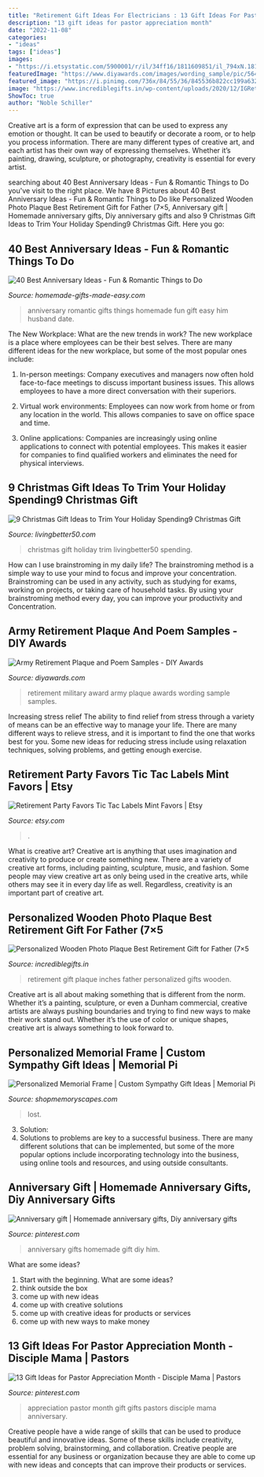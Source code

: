 ```yaml
---
title: "Retirement Gift Ideas For Electricians : 13 Gift Ideas For Pastor Appreciation Month"
description: "13 gift ideas for pastor appreciation month"
date: "2022-11-08"
categories:
- "ideas"
tags: ["ideas"]
images:
- "https://i.etsystatic.com/5900001/r/il/34ff16/1811609851/il_794xN.1811609851_5am1.jpg"
featuredImage: "https://www.diyawards.com/images/wording_sample/pic/564-detail-military-police-retirement-award.jpg"
featured_image: "https://i.pinimg.com/736x/84/55/36/845536b822cc199a632aa67d46715ef8--homemade-anniversary-gifts-anniversary-gifts-for-men.jpg"
image: "https://www.incrediblegifts.in/wp-content/uploads/2020/12/IGRetirementSB7x5-1.jpg"
ShowToc: true
author: "Noble Schiller"
---
```



Creative art is a form of expression that can be used to express any emotion or thought. It can be used to beautify or decorate a room, or to help you process information. There are many different types of creative art, and each artist has their own way of expressing themselves. Whether it’s painting, drawing, sculpture, or photography, creativity is essential for every artist.

	

		
searching about 40 Best Anniversary Ideas - Fun &amp; Romantic Things to Do you've visit to the right place. We have 8 Pictures about 40 Best Anniversary Ideas - Fun &amp; Romantic Things to Do like Personalized Wooden Photo Plaque Best Retirement Gift for Father (7×5, Anniversary gift | Homemade anniversary gifts, Diy anniversary gifts and also 9 Christmas Gift Ideas to Trim Your Holiday Spending9 Christmas Gift. Here you go:
		
    
## 40 Best Anniversary Ideas - Fun &amp; Romantic Things To Do

<img loading=lazy src="https://www.homemade-gifts-made-easy.com/image-files/anniversary-ideas-romantic-2-600x860.jpg" onerror="this.onerror=null;this.src='https://tse1.mm.bing.net/th?id=OIP.g1TNecGWj7zumAXQN9dchwHaKn&amp;pid=15.1';" alt="40 Best Anniversary Ideas - Fun &amp; Romantic Things to Do">

_Source: homemade-gifts-made-easy.com_

>anniversary romantic gifts things homemade fun gift easy him husband date. 

	

The New Workplace: What are the new trends in work?
The new workplace is a place where employees can be their best selves. There are many different ideas for the new workplace, but some of the most popular ones include:
1. In-person meetings: Company executives and managers now often hold face-to-face meetings to discuss important business issues. This allows employees to have a more direct conversation with their superiors.

2. Virtual work environments: Employees can now work from home or from any location in the world. This allows companies to save on office space and time.

3. Online applications: Companies are increasingly using online applications to connect with potential employees. This makes it easier for companies to find qualified workers and eliminates the need for physical interviews.

    
## 9 Christmas Gift Ideas To Trim Your Holiday Spending9 Christmas Gift

<img loading=lazy src="https://www.livingbetter50.com/wp-content/uploads/2016/12/9-Christmas-Gift-Ideas-to-Trim-Your-Holiday-Spending-1.jpg" onerror="this.onerror=null;this.src='https://tse3.mm.bing.net/th?id=OIP.v4fe_3PyLDVQcgxbuypI1wHaLG&amp;pid=15.1';" alt="9 Christmas Gift Ideas to Trim Your Holiday Spending9 Christmas Gift">

_Source: livingbetter50.com_

>christmas gift holiday trim livingbetter50 spending. 

	

How can I use brainstroming in my daily life?
The brainstroming method is a simple way to use your mind to focus and improve your concentration. Brainstroming can be used in any activity, such as studying for exams, working on projects, or taking care of household tasks. By using your brainstroming method every day, you can improve your productivity and Concentration.

    
## Army Retirement Plaque And Poem Samples - DIY Awards

<img loading=lazy src="https://www.diyawards.com/images/wording_sample/pic/564-detail-military-police-retirement-award.jpg" onerror="this.onerror=null;this.src='https://tse4.mm.bing.net/th?id=OIP.PdAPTcylgnVKoRC6F9OJbAAAAA&amp;pid=15.1';" alt="Army Retirement Plaque and Poem Samples - DIY Awards">

_Source: diyawards.com_

>retirement military award army plaque awards wording sample samples. 

	

Increasing stress relief
The ability to find relief from stress through a variety of means can be an effective way to manage your life. There are many different ways to relieve stress, and it is important to find the one that works best for you. Some new ideas for reducing stress include using relaxation techniques, solving problems, and getting enough exercise.

    
## Retirement Party Favors Tic Tac Labels Mint Favors | Etsy

<img loading=lazy src="https://i.etsystatic.com/5900001/r/il/34ff16/1811609851/il_794xN.1811609851_5am1.jpg" onerror="this.onerror=null;this.src='https://tse3.mm.bing.net/th?id=OIP.1HEWhJlTrpMJKZ0N0-WKvQHaLJ&amp;pid=15.1';" alt="Retirement Party Favors Tic Tac Labels Mint Favors | Etsy">

_Source: etsy.com_

>. 

	

What is creative art?
Creative art is anything that uses imagination and creativity to produce or create something new. There are a variety of creative art forms, including painting, sculpture, music, and fashion. Some people may view creative art as only being used in the creative arts, while others may see it in every day life as well. Regardless, creativity is an important part of creative art.

    
## Personalized Wooden Photo Plaque Best Retirement Gift For Father (7×5

<img loading=lazy src="https://www.incrediblegifts.in/wp-content/uploads/2020/12/IGRetirementSB7x5-1.jpg" onerror="this.onerror=null;this.src='https://tse4.mm.bing.net/th?id=OIP.deDe5Yit8jow7BhHjpxukQHaFj&amp;pid=15.1';" alt="Personalized Wooden Photo Plaque Best Retirement Gift for Father (7×5">

_Source: incrediblegifts.in_

>retirement gift plaque inches father personalized gifts wooden. 

	

Creative art is all about making something that is different from the norm. Whether it’s a painting, sculpture, or even a Dunham commercial, creative artists are always pushing boundaries and trying to find new ways to make their work stand out. Whether it’s the use of color or unique shapes, creative art is always something to look forward to.

    
## Personalized Memorial Frame | Custom Sympathy Gift Ideas | Memorial Pi

<img loading=lazy src="https://cdn.shopify.com/s/files/1/0074/2110/0096/products/il_fullxfull.1400565349_zcxy_1024x1024@2x.jpg?v=1613031968" onerror="this.onerror=null;this.src='https://tse3.mm.bing.net/th?id=OIP.YJumxupytz13hVmUojH6kQHaH0&amp;pid=15.1';" alt="Personalized Memorial Frame | Custom Sympathy Gift Ideas | Memorial Pi">

_Source: shopmemoryscapes.com_

>lost. 

	

3. Solution:
3. Solutions to problems are key to a successful business. There are many different solutions that can be implemented, but some of the more popular options include incorporating technology into the business, using online tools and resources, and using outside consultants.

    
## Anniversary Gift | Homemade Anniversary Gifts, Diy Anniversary Gifts

<img loading=lazy src="https://i.pinimg.com/736x/84/55/36/845536b822cc199a632aa67d46715ef8--homemade-anniversary-gifts-anniversary-gifts-for-men.jpg" onerror="this.onerror=null;this.src='https://tse2.mm.bing.net/th?id=OIP.2-Y-gWDSelQT0f4lTLejigHaJ3&amp;pid=15.1';" alt="Anniversary gift | Homemade anniversary gifts, Diy anniversary gifts">

_Source: pinterest.com_

>anniversary gifts homemade gift diy him. 

	

What are some ideas?
1. Start with the beginning. What are some ideas? 
2. think outside the box 
3. come up with new ideas 
4. come up with creative solutions 
5. come up with creative ideas for products or services 
6. come up with new ways to make money 

    
## 13 Gift Ideas For Pastor Appreciation Month - Disciple Mama | Pastors

<img loading=lazy src="https://i.pinimg.com/736x/a3/a3/5b/a3a35b67e9c8b6e4d3c1f0a2002e856a.jpg" onerror="this.onerror=null;this.src='https://tse1.mm.bing.net/th?id=OIP.Bxd8O1zbVjNNunLhaU1tXAHaLH&amp;pid=15.1';" alt="13 Gift Ideas for Pastor Appreciation Month - Disciple Mama | Pastors">

_Source: pinterest.com_

>appreciation pastor month gift gifts pastors disciple mama anniversary. 

	

Creative people have a wide range of skills that can be used to produce beautiful and innovative ideas. Some of these skills include creativity, problem solving, brainstorming, and collaboration. Creative people are essential for any business or organization because they are able to come up with new ideas and concepts that can improve their products or services.

